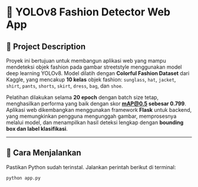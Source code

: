 # 👗 YOLOv8 Fashion Detector Web App

## 📌 Project Description

Proyek ini bertujuan untuk membangun aplikasi web yang mampu mendeteksi objek fashion pada gambar streetstyle menggunakan model deep learning YOLOv8. Model dilatih dengan **Colorful Fashion Dataset** dari Kaggle, yang mencakup **10 kelas** objek fashion: `sunglass`, `hat`, `jacket`, `shirt`, `pants`, `shorts`, `skirt`, `dress`, `bag`, dan `shoe`.

Pelatihan dilakukan selama **20 epoch** dengan batch size tetap, menghasilkan performa yang baik dengan skor **mAP@0.5 sebesar 0.799**. Aplikasi web dikembangkan menggunakan framework **Flask** untuk backend, yang memungkinkan pengguna mengunggah gambar, memprosesnya melalui model, dan menampilkan hasil deteksi lengkap dengan **bounding box dan label klasifikasi**.

---

## 🚀 Cara Menjalankan

Pastikan Python sudah terinstal. Jalankan perintah berikut di terminal:

```bash
python app.py
